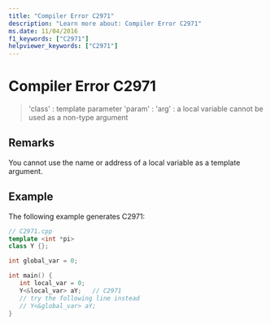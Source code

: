 ```yaml
---
title: "Compiler Error C2971"
description: "Learn more about: Compiler Error C2971"
ms.date: 11/04/2016
f1_keywords: ["C2971"]
helpviewer_keywords: ["C2971"]
---
```

# Compiler Error C2971

> 'class' : template parameter 'param' : 'arg' : a local variable cannot be used as a non-type argument

## Remarks

You cannot use the name or address of a local variable as a template argument.

## Example

The following example generates C2971:

```cpp
// C2971.cpp
template <int *pi>
class Y {};

int global_var = 0;

int main() {
   int local_var = 0;
   Y<&local_var> aY;   // C2971
   // try the following line instead
   // Y<&global_var> aY;
}
```
